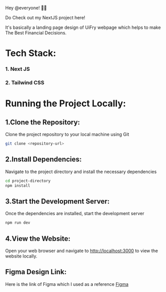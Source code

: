 Hey @everyone! 👋👋

Do Check out my NextJS project here! 

It's basically a landing page design of UiFry webpage which helps to make The Best Financial Decisions.

# Tech Stack:
### 1. Next JS
### 2. Tailwind CSS

# Running the Project Locally:
## 1.Clone the Repository: 
Clone the project repository to your local machine using Git
```bash
git clone <repository-url>
```

## 2.Install Dependencies: 
Navigate to the project directory and install the necessary dependencies
```bash
cd project-directory
npm install
```

## 3.Start the Development Server: 
Once the dependencies are installed, start the development server

```bash
npm run dev
```
## 4.View the Website: 
Open your web browser and navigate to [http://localhost:3000](http://localhost:3000) to view the website locally.

## Figma Design Link:
Here is the link of Figma which I used as a reference [Figma](https://www.figma.com/design/ys94pz3OgYNJU9TuSGdzW8/App-Landing-Page-Finance-Bank-Money-(Community)?node-id=101-79&t=YHNuOfCuZcHnhksg-0)

